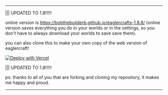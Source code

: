 ----------------------------------------------------------------------------------------------------------------------------------------------------------------------------------------------------------------------

  ||| UPDATED TO 1.8!!!!!

  online version is https://bobthebuilderb.github.io/eaglercraftx-1.8.8/ (online version saves everything you do in your worlds or in the settings, so you don't have to always download your worlds to save save them).
  
  you can also clone this to make your own copy of the web version of eaglercraft!
  
  [![Deploy with Vercel](https://vercel.com/button)](https://vercel.com/new/clone?repository-url=https%3A%2F%2Fgithub.com%2FBobTheBuilderB%2Fmc-eagercraft-1.8.8%2F)
  
  ||| UPDATED TO 1.8!!!!!
  
  ps: thanks to all of you that are forking and cloning my repository, it makes me happy and proud.

----------------------------------------------------------------------------------------------------------------------------------------------------------------------------------------------------------------------
